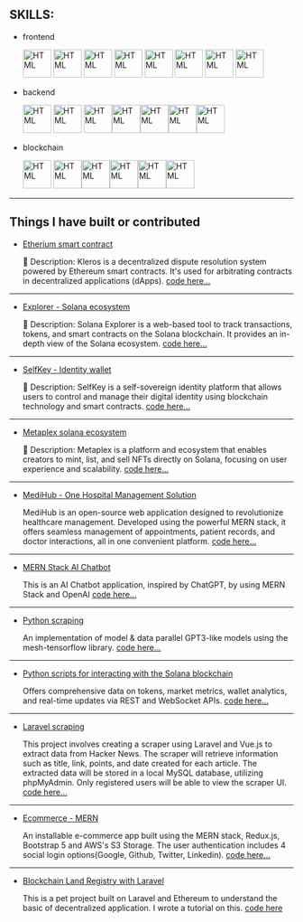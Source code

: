 
## SKILLS:

- frontend

    <img src="https://cdn.jsdelivr.net/gh/devicons/devicon/icons/html5/html5-original.svg" width="50" height="50" alt="HTML"/>  <img src="https://cdn.jsdelivr.net/gh/devicons/devicon/icons/css3/css3-original.svg" width="50" height="50" alt="HTML"/>    <img src="https://cdn.jsdelivr.net/gh/devicons/devicon/icons/javascript/javascript-original.svg" width="50" height="50" alt="HTML"/>  <img src="https://cdn.jsdelivr.net/gh/devicons/devicon/icons/typescript/typescript-original.svg" width="50" height="50" alt="HTML"/>  <img src="https://cdn.jsdelivr.net/gh/devicons/devicon/icons/react/react-original.svg" width="50" height="50" alt="HTML"/>  <img src="https://cdn.jsdelivr.net/gh/devicons/devicon/icons/laravel/laravel-original.svg" width="50" height="50" alt="HTML"/>  <img src="https://cdn.jsdelivr.net/gh/devicons/devicon/icons/nextjs/nextjs-original.svg" width="50" height="50" alt="HTML"/>  <img src="https://cdn.jsdelivr.net/gh/devicons/devicon/icons/vuejs/vuejs-original.svg" width="50" height="50" alt="HTML"/>

- backend

    <img src="https://cdn.jsdelivr.net/gh/devicons/devicon/icons/nodejs/nodejs-original.svg" width="50" height="50" alt="HTML"/>  <img src="https://cdn.jsdelivr.net/gh/devicons/devicon/icons/php/php-original.svg" width="50" height="50" alt="HTML"/>  <img src="https://cdn.jsdelivr.net/gh/devicons/devicon/icons/mongodb/mongodb-original.svg" width="50" height="50" alt="HTML"/><img src="https://cdn.jsdelivr.net/gh/devicons/devicon/icons/mysql/mysql-original.svg" width="50" height="50" alt="HTML"/><img src="https://cdn.jsdelivr.net/gh/devicons/devicon/icons/postgresql/postgresql-original.svg" width="50" height="50" alt="HTML"/><img src="https://upload.wikimedia.org/wikipedia/commons/3/32/OpenCV_Logo_with_text_svg_version.svg" width="50" height="50" alt="HTML"/><img src="https://cdn.jsdelivr.net/gh/devicons/devicon/icons/python/python-original.svg" width="50" height="50" alt="HTML"/>
    
- blockchain

    <img src="https://upload.wikimedia.org/wikipedia/commons/0/05/Ethereum_logo_2014.svg" width="50" height="50" alt="HTML"/>   <img src="https://upload.wikimedia.org/wikipedia/commons/9/98/Solidity_logo.svg" width="50" height="50" alt="HTML"/><img src="https://upload.wikimedia.org/wikipedia/commons/4/46/Bitcoin.svg" width="50" height="50" alt="HTML"/><img src="https://upload.wikimedia.org/wikipedia/commons/9/9b/Binance_Logo.svg" width="50" height="50" alt="HTML"/><img src="https://upload.wikimedia.org/wikipedia/commons/9/91/MetaMask_Fox.png" width="50" height="50" alt="HTML"/><img src="https://upload.wikimedia.org/wikipedia/commons/6/61/Chainlink_logo.svg" width="50" height="50" alt="HTML"/>

---
## Things I have built or contributed

- [Etherium smart contract](https://kleros.io/)

    📝 Description: Kleros is a decentralized dispute resolution system powered by Ethereum smart contracts. It's used for arbitrating contracts in decentralized applications (dApps).
    [code here...](https://github.com/david1991826/ETH_Kleros_ERC792.git)
---
- [Explorer - Solana ecosystem](https://explorer.solana.com)

    📝 Description: Solana Explorer is a web-based tool to track transactions, tokens, and smart contracts on the Solana blockchain. It provides an in-depth view of the Solana ecosystem.
    [code here...](https://github.com/david1991826/block_track_solana.git)
---
- [SelfKey - Identity wallet](https://selfkey.org)

    📝 Description: SelfKey is a self-sovereign identity platform that allows users to control and manage their digital identity using blockchain technology and smart contracts.
    [code here...](https://github.com/david1991826/Block_selfKey_Wallet_ID.git)
---
- [Metaplex solana ecosystem](https://www.metaplex.com)

    📝 Description: Metaplex is a platform and ecosystem that enables creators to mint, list, and sell NFTs directly on Solana, focusing on user experience and scalability.
    [code here...](https://github.com/david1991826/solana_Meta-plex-ecosys.git)
---
- [MediHub - One Hospital Management Solution](https://librehealth.io)

    MediHub is an open-source web application designed to revolutionize healthcare management. Developed using the powerful MERN stack, it offers seamless management of appointments, patient records, and doctor interactions, all in one convenient platform.
    [code here...](https://github.com/david1991826/Medical_AI_bot_MERN.git)
---
- [MERN Stack AI Chatbot](https://github.com/SeleniumHQ/selenium)

    This is an AI Chatbot application, inspired by ChatGPT, by using MERN Stack and OpenAI
    [code here...](https://github.com/david1991826/MERN_AI_chat_bot.git)
---
- [Python scraping](https://realpython.github.io/fake-jobs/)

    An implementation of model & data parallel GPT3-like models using the mesh-tensorflow library.
    [code here...](https://github.com/david1991826/scraping_py.git)
---
- [Python scripts for interacting with the Solana blockchain](https://docs.solanatracker.io/public-data-api)

    Offers comprehensive data on tokens, market metrics, wallet analytics, and real-time updates via REST and WebSocket APIs.
    [code here...](https://github.com/david1991826/scraping_solana.git)
---
- [Laravel scraping](https://docs.solana.com/developing/clients/jsonrpc-api)

    This project involves creating a scraper using Laravel and Vue.js to extract data from Hacker News. The scraper will retrieve information such as title, link, points, and date created for each article. The extracted data will be stored in a local MySQL database, utilizing phpMyAdmin. Only registered users will be able to view the scraper UI.
    [code here...](https://github.com/david1991826/scraping_laravel.git)
---
- [Ecommerce - MERN](https://kosells.herokuapp.com)

    An installable e-commerce app built using the MERN stack, Redux.js, Bootstrap 5 and AWS's S3 Storage. The user authentication includes 4 social login options(Google, Github, Twitter, Linkedin).
    [code here...](https://github.com/david1991826/mern_ecommerce.git)
---
- [Blockchain Land Registry with Laravel](https://docs.moralis.io/solana)

    This is a pet project built on Laravel and Ethereum to understand the basic of decentralized application. I wrote a tutorial on this.
    [code here](https://github.com/david1991826/Laravel_blockchain.git)



